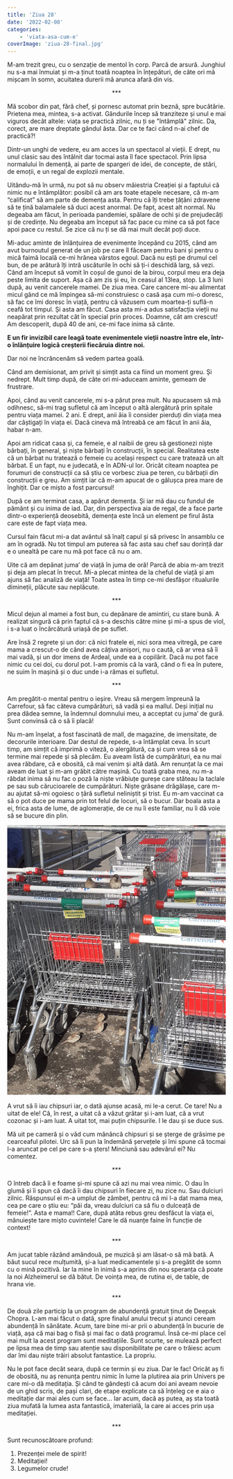 ```yaml
---
title: 'Ziua 28'
date: '2022-02-08'
categories:
    - 'viata-asa-cum-e'
coverImage: 'ziua-28-final.jpg'
---
```


M-am trezit greu, cu o senzație de mentol în corp. Parcă de arsură. Junghiul nu s-a mai înmuiat și m-a ținut toată noaptea în înțepături, de câte ori mă mișcam în somn, acuitatea durerii mă arunca afară din vis.

<p style="text-align: center;">***</p>

Mă scobor din pat, fără chef, și pornesc automat prin beznă, spre bucătărie. Prietena mea, mintea, s-a activat. Gândurile încep să tranziteze și unul e mai viguros decât altele: viața se practică zilnic, nu ți se "întâmplă" zilnic. Da, corect, are mare dreptate gândul ăsta. Dar ce te faci când n-ai chef de practică?!

Dintr-un unghi de vedere, eu am acces la un spectacol al vieții. E drept, nu unul clasic sau des întâlnit dar tocmai asta îl face spectacol. Prin lipsa normalului în demență, ai parte de spargeri de idei, de concepte, de stări, de emoții, e un regal de explozii mentale.

Uitându-mă în urmă, nu pot să nu observ măiestria Creației și a faptului că nimic nu e întâmplător: posibil că am ars toate etapele necesare, că m-am “calificat” să am parte de demența asta. Pentru că îți trebe țâțâni zdravene să te țină balamalele să duci acest anormal. De fapt, acest alt normal. Nu degeaba am făcut, în perioada pandemiei, spălare de ochi și de prejudecăți și de credințe. Nu degeaba am început să fac pace cu mine ca să pot face apoi pace cu restul. Se zice că nu ți se dă mai mult decât poți duce.

Mi-aduc aminte de înlănțuirea de evenimente începând cu 2015, când am avut burnoutul generat de un job pe care îl făceam pentru bani și pentru o mică faimă locală ce-mi hrănea vârstos egoul. Dacă nu ești pe drumul cel bun, de pe arătură îți intră uscăturile în ochi să ți-i deschidă larg, să vezi. Când am început să vomit în coșul de gunoi de la birou, corpul meu era deja peste limita de suport. Așa că am zis și eu, în ceasul al 13lea, stop. La 3 luni după, au venit cancerele mamei. De ziua mea. Care cancere mi-au alimentat micul gând ce mă împingea să-mi construiesc o casă așa cum mi-o doresc, să fac ce îmi doresc în viață, pentru că văzusem cum moartea-ți suflă-n ceafă tot timpul. Și asta am făcut. Casa asta mi-a adus satisfacția vieții nu neapărat prin rezultat cât în special prin proces. Doamne, cât am crescut! Am descoperit, după 40 de ani, ce-mi face inima să cânte.

**E un fir invizibil care leagă toate evenimentele vieții noastre între ele, într-o înlănțuire logică creșterii fiecăruia dintre noi.**

Dar noi ne încrâncenăm să vedem partea goală.

Când am demisionat, am privit și simțit asta ca fiind un moment greu. Și nedrept. Mult timp după, de câte ori mi-aduceam aminte, gemeam de frustrare.

Apoi, când au venit cancerele, mi s-a părut prea mult. Nu apucasem să mă odihnesc, să-mi trag sufletul că am început o altă alergătură prin spitale pentru viața mamei. 2 ani. E drept, anii ăia îi consider pierduți din viața mea dar câștigați în viața ei. Dacă cineva mă întreabă ce am făcut în anii ăia, habar n-am.

Apoi am ridicat casa și, ca femeie, e al naibii de greu să gestionezi niște bărbați, în general, și niște bărbați în construcții, în special. Realitatea este că un bărbat nu tratează o femeie cu același respect cu care tratează un alt bărbat. E un fapt, nu e judecată, e în ADN-ul lor. Oricât citeam noaptea pe forumuri de construcții ca să știu ce vorbesc ziua pe teren, cu bărbații din construcții e greu. Am simțit iar că m-am apucat de o gălușca prea mare de înghițit. Dar ce mișto a fost parcursul!

După ce am terminat casa, a apărut demența. Și iar mă dau cu fundul de pământ și cu inima de iad. Dar, din perspectiva aia de regal, de a face parte dintr-o experiență deosebită, demența este încă un element pe firul ăsta care este de fapt viața mea.

Cursul fain făcut mi-a dat avântul să înalț capul și să privesc în ansamblu ce am în ogradă. Nu tot timpul am puterea să fac asta sau chef sau dorință dar e o unealtă pe care nu mă pot face că nu o am.

Uite că am depănat juma’ de viață în juma de oră! Parcă de abia m-am trezit și deja am plecat în trecut. Mi-a plecat mintea de la cheful de viață și am ajuns să fac analiză de viață! Toate astea în timp ce-mi desfășor ritualurile dimineții, plăcute sau neplăcute.

<p style="text-align: center;">***</p>

Micul dejun al mamei a fost bun, cu depănare de amintiri, cu stare bună. A realizat singură că prin faptul că s-a deschis către mine și mi-a spus de viol, i s-a luat o încărcătură uriașă de pe suflet.

Are însă 2 regrete și un dor: că nici fratele ei, nici sora mea vitregă, pe care mama a crescut-o de când avea câțiva anișori, nu o caută, că ar vrea să îi mai vadă, și un dor imens de Ardeal, unde ea a copilărit. Dacă nu pot face nimic cu cei doi, cu dorul pot. I-am promis că la vară, când o fi ea în putere, ne suim în mașină și o duc unde i-a rămas ei sufletul.

<p style="text-align: center;">***</p>

Am pregătit-o mental pentru o ieșire. Vreau să mergem împreună la Carrefour, să fac câteva cumpărături, să vadă și ea mallul. Deși inițial nu prea dădea semne, la îndemnul domnului meu, a acceptat cu juma’ de gură. Sunt convinsă că o să îi placă!

Nu m-am înșelat, a fost fascinată de mall, de magazine, de imensitate, de decorurile interioare. Dar destul de repede, s-a întâmplat ceva. În scurt timp, am simțit că imprimă o viteză, o alergătură, ca și cum vrea să se termine mai repede și să plecăm. Eu aveam listă de cumpărături, ea nu mai avea răbdare, că e obosită, că mai venim și altă dată. Am renunțat la ce mai aveam de luat și m-am grăbit către mașină. Cu toată graba mea, nu m-a răbdat inima să nu fac o poză la niște vrăbiuțe gureșe care stăteau la taclale pe sau sub cărucioarele de cumpărături. Niște grăsane drăgălașe, care m-au ajutat să-mi ogoiesc o țâră sufletul neliniștit și trist. Eu m-am vaccinat ca să o pot duce pe mama prin tot felul de locuri, să o bucur. Dar boala asta a ei, frica asta de lume, de aglomerație, de ce nu îi este familiar, nu îi dă voie să se bucure din plin.

![](images/vrabiute.jpeg)

A vrut să îi iau chipsuri iar, o dată ajunse acasă, mi le-a cerut. Ce tare! Nu a uitat de ele! Că, în rest, a uitat că a văzut grătar și i-am luat, că a vrut cozonac și i-am luat. A uitat tot, mai puțin chipsurile. I le dau și se duce sus.

Mă uit pe cameră și o văd cum mănâncă chipsuri și se șterge de grăsime pe cearceaful pilotei. Urc să îi pun la îndemână șervețele și îmi spune că tocmai l-a aruncat pe cel pe care s-a șters! Minciună sau adevărul ei? Nu comentez.

<p style="text-align: center;">***</p>

O întreb dacă îi e foame și-mi spune că azi nu mai vrea nimic. O dau în glumă și îi spun că dacă îi dau chipsuri în fiecare zi, nu zice nu. Sau dulciuri zilnic. Răspunsul ei m-a umplut de zâmbet, pentru că mi l-a dat mama mea, cea pe care o știu eu: “păi da, vreau dulciuri ca să fiu o dulceață de femeie!”. Asta e mama!! Care, după atâta rebus greu desfăcut la viața ei, mânuiește tare mișto cuvintele! Care le dă nuanțe faine în funcție de context!

<p style="text-align: center;">***</p>

Am jucat table râzând amândouă, pe muzică și am lăsat-o să mă bată. A băut sucul rece mulțumită, și-a luat medicamentele și s-a pregătit de somn cu o mină pozitivă. Iar la mine în inimă s-a aprins din nou speranța că poate la noi Alzheimerul se dă bătut. De voința mea, de rutina ei, de table, de hrana vie.

<p style="text-align: center;">***</p>

De două zile particip la un program de abundență gratuit ținut de Deepak Chopra. L-am mai făcut o dată, spre finalul anului trecut și atunci ceream abundență în sănătate. Acum, tare bine mi-ar prii o abundență în bucurie de viață, așa că mai bag o fisă și mai fac o dată programul. Însă ce-mi place cel mai mult la acest program sunt meditațiile. Sunt scurte, se mulează perfect pe lipsa mea de timp sau atenție sau disponibilitate pe care o trăiesc acum dar îmi dau niște trăiri absolut fantastice. La propriu.

Nu le pot face decât seara, după ce termin și eu ziua. Dar le fac! Oricât aș fi de obosită, nu aș renunța pentru nimic în lume la plutirea aia prin Univers pe care mi-o dă meditația. Și când te gândești că acum doi ani aveam nevoie de un ghid scris, de pași clari, de etape explicate ca să înțeleg ce e aia o meditație dar mai ales cum se face… Iar acum, dacă aș putea, aș sta toată ziua mufată la lumea asta fantastică, imaterială, la care ai acces prin ușa meditației.

<p style="text-align: center;">***</p>

Sunt recunoscătoare profund:

1. Prezenței mele de spirit!
2. Meditației!
3. Legumelor crude!
